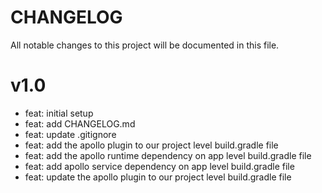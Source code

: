# CHANGELOG

All notable changes to this project will be documented in this file.

# v1.0

- feat: initial setup
- feat: add CHANGELOG.md
- feat: update .gitignore
- feat: add the apollo plugin to our project level build.gradle file
- feat: add the apollo runtime dependency on app level build.gradle file
- feat: add apollo service dependency on app level build.gradle file
- feat: update the apollo plugin to our project level build.gradle file